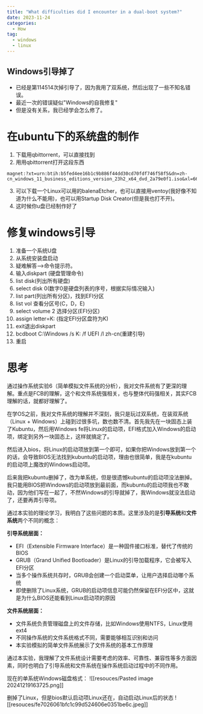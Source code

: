 ```yaml
---
title: "What difficulties did I encounter in a dual-boot system?"
date: 2023-11-24
categories:
  - How
tag:
  - windows
  - linux
---
```


## Windows引导掉了

* 已经是第114514次掉引导了，因为我用了双系统，然后出现了一些不知名错误。
* 最近一次的错误疑似"Windows的自我修复"
* 但是没有关系，我已经学会怎么修了。


# 在ubuntu下的系统盘的制作

1.  下载用qbittorrent，可以直接找到
2. 用用qbittorrent打开这段东西
```
magnet:?xt=urn:btih:b5fed4ee16b1c9b886f44dd30cd70fdf746f58f5&dn=zh-cn_windows_11_business_editions_version_23h2_x64_dvd_2a79e0f1.iso&xl=6613571584
```
3. 可以下载一个Linux可以用的balenaEtcher，也可以直接用ventoy(我好像不知道为什么不能用)，也可以用Startup Disk Creator(但是我也打不开)。
4. 这时候你u盘已经制作好了

# 修复windows引导

1. 准备一个系统U盘
2. 从系统安装盘启动
3. 疑难解答-->命令提示符。
4. 输入diskpart (硬盘管理命令)
5. list disk(列出所有硬盘)
6. select disk 0(数字0是硬盘列表的序号，根据实际情况输入)
7. list part(列出所有分区)，找到EFI分区
8. list vol 查看分区号(C，D，E)
9. select volume 2 选择分区(EFI分区)
10. assign letter=K: (指定EFI分区盘符为K)
11. exit退出diskpart
12. bcdboot C:\Windows /s K: /f UEFI /l zh-cn(重建引导)
13. 重启

# 思考

通过操作系统实验6（简单模拟文件系统的分析），我对文件系统有了更深的理解。重点是FCB的理解，这个和文件系统强相关，也与整体代码强相关，其实FCB理解的话，就都好理解了。

在学OS之前，我对文件系统的理解并不深刻，我只是玩过双系统，在装双系统（Linux + Windows）上碰到过很多坑，数也数不清。首先我先在一块固态上装了Kubuntu，然后用Windows fe将Linux的启动项，EFI格式加入Windows的启动项，绑定到另外一块固态上，这样就搞定了。

然后进入bios，将Linux的启动项放到第一个即可，如果你把Windows放到第一个的话，会导致BIOS无法找到kubuntu的启动项，理由也很简单，我是在kubuntu的启动项上魔改的Windows启动项。

后来我把kubuntu删掉了，改为单系统，但是很遗憾kubuntu的启动项没法删掉。我只能用BIOS把Windows的启动项放到最前面，而kubuntu的启动项我也不敢动，因为他们写在一起了，不然Windows的引导就掉了，我Windows就没法启动了，还要再弄引导项。

通过本实验的理论学习，我明白了这些问题的本质。这里涉及的是**引导系统**和**文件系统**两个不同的概念：

**引导系统层面：**
- EFI（Extensible Firmware Interface）是一种固件接口标准，替代了传统的BIOS
- GRUB（Grand Unified Bootloader）是Linux的引导加载程序，它会被写入EFI分区
- 当多个操作系统共存时，GRUB会创建一个启动菜单，让用户选择启动哪个系统
- 即使删除了Linux系统，GRUB的启动项信息可能仍然保留在EFI分区中，这就是为什么BIOS还能看到Linux启动项的原因

**文件系统层面：**
- 文件系统负责管理磁盘上的文件存储，比如Windows使用NTFS，Linux使用ext4
- 不同操作系统的文件系统格式不同，需要能够相互识别和访问
- 本实验模拟的简单文件系统展示了文件系统的基本工作原理

通过本实验，我理解了文件系统设计需要考虑的效率、可靠性、兼容性等多方面因素，同时也明白了引导系统和文件系统在操作系统启动过程中的不同作用。

现在的单系统Windows磁盘格式：
![[resouces/Pasted image 20241219163725.png]]

删掉了Linux，但是bios默认启动项Linux还在，自动启动Linux后的状态
![[resouces/fe7026061bfc1c99d524606e0351be6c.jpeg]]
